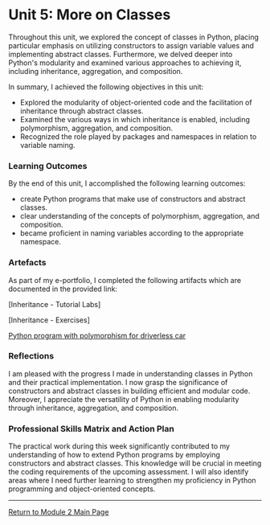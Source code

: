 # Unit 5: More on Classes

Throughout this unit, we explored the concept of classes in Python, placing particular emphasis on utilizing constructors to assign variable values and implementing abstract classes. Furthermore, we delved deeper into Python's modularity and examined various approaches to achieving it, including inheritance, aggregation, and composition.

In summary, I achieved the following objectives in this unit:
 - Explored the modularity of object-oriented code and the facilitation of inheritance through abstract classes.
 - Examined the various ways in which inheritance is enabled, including polymorphism, aggregation, and composition.
 - Recognized the role played by packages and namespaces in relation to variable naming.

### Learning Outcomes
By the end of this unit, I accomplished the following learning outcomes:
 - create Python programs that make use of constructors and abstract classes.
 - clear understanding of the concepts of polymorphism, aggregation, and composition.
 - became proficient in naming variables according to the appropriate namespace.

### Artefacts
As part of my e-portfolio, I completed the following artifacts which are documented in the provided link:

[Inheritance - Tutorial Labs]

[Inheritance - Exercises]

[Python program with polymorphism for driverless car](OOP_Unit05_Polymorphism.md)
   
### Reflections
I am pleased with the progress I made in understanding classes in Python and their practical implementation. I now grasp the significance of constructors and abstract classes in building efficient and modular code. Moreover, I appreciate the versatility of Python in enabling modularity through inheritance, aggregation, and composition.

### Professional Skills Matrix and Action Plan
The practical work during this week significantly contributed to my understanding of how to extend Python programs by employing constructors and abstract classes. This knowledge will be crucial in meeting the coding requirements of the upcoming assessment.
I will also identify areas where I need further learning to strengthen my proficiency in Python programming and object-oriented concepts.

---

[Return to Module 2 Main Page](OOP.md)




